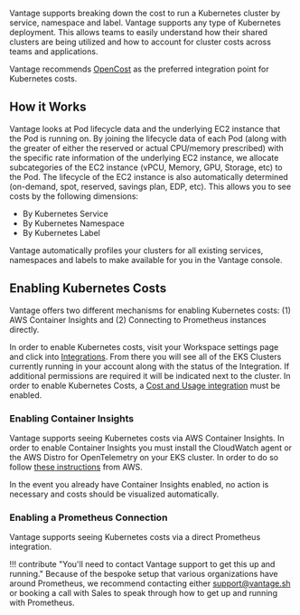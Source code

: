 Vantage supports breaking down the cost to run a Kubernetes cluster by service, namespace and label. Vantage supports any type of Kubernetes deployment. This allows teams to easily understand how their shared clusters are being utilized and how to account for cluster costs across teams and applications.

Vantage recommends [OpenCost](/opencost) as the preferred integration point for Kubernetes costs.

## How it Works

Vantage looks at Pod lifecycle data and the underlying EC2 instance that the Pod is running on. By joining the lifecycle data of each Pod (along with the greater of either the reserved or actual CPU/memory prescribed) with the specific rate information of the underlying EC2 instance, we allocate subcategories of the EC2 instance (vPCU, Memory, GPU, Storage, etc) to the Pod. The lifecycle of the EC2 instance is also automatically determined (on-demand, spot, reserved, savings plan, EDP, etc). This allows you to see costs by the following dimensions:

- By Kubernetes Service
- By Kubernetes Namespace
- By Kubernetes Label

Vantage automatically profiles your clusters for all existing services, namespaces and labels to make available for you in the Vantage console.

## Enabling Kubernetes Costs

Vantage offers two different mechanisms for enabling Kubernetes costs: (1) AWS Container Insights and (2) Connecting to Prometheus instances directly.

In order to enable Kubernetes costs, visit your Workspace settings page and click into [Integrations](https://console.vantage.sh/settings/integrations). From there you will see all of the EKS Clusters currently running in your account along with the status of the Integration. If additional permissions are required it will be indicated next to the cluster. In order to enable Kubernetes Costs, a [Cost and Usage integration](/connecting_aws/#aws-data-ingestion-delay) must be enabled.

### Enabling Container Insights

Vantage supports seeing Kubernetes costs via AWS Container Insights. In order to enable Container Insights you must install the CloudWatch agent or the AWS Distro for OpenTelemetry on your EKS cluster. In order to do so follow [these instructions](https://docs.aws.amazon.com/AmazonCloudWatch/latest/monitoring/deploy-container-insights-EKS.html) from AWS.

In the event you already have Container Insights enabled, no action is necessary and costs should be visualized automatically.

### Enabling a Prometheus Connection

Vantage supports seeing Kubernetes costs via a direct Prometheus integration.

!!! contribute "You'll need to contact Vantage support to get this up and running."
Because of the bespoke setup that various organizations have around Prometheus, we recommend contacting either support@vantage.sh or booking a call with Sales to speak through how to get up and running with Prometheus.
